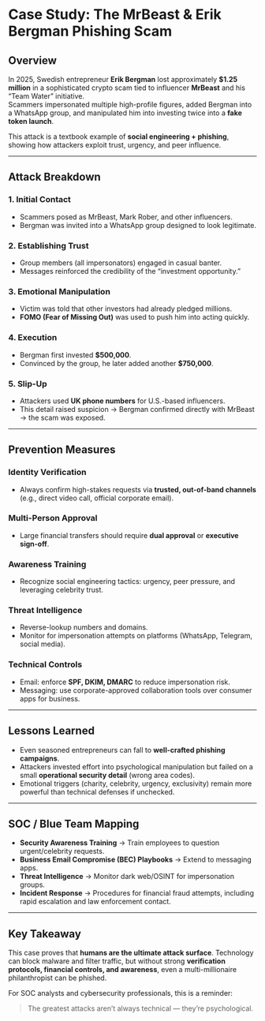 # Case Study: The MrBeast & Erik Bergman Phishing Scam

## Overview
In 2025, Swedish entrepreneur **Erik Bergman** lost approximately **$1.25 million** in a sophisticated crypto scam tied to influencer **MrBeast** and his “Team Water” initiative.  
Scammers impersonated multiple high-profile figures, added Bergman into a WhatsApp group, and manipulated him into investing twice into a **fake token launch**.  

This attack is a textbook example of **social engineering + phishing**, showing how attackers exploit trust, urgency, and peer influence.

---

## Attack Breakdown

### 1. Initial Contact
- Scammers posed as MrBeast, Mark Rober, and other influencers.  
- Bergman was invited into a WhatsApp group designed to look legitimate.  

### 2. Establishing Trust
- Group members (all impersonators) engaged in casual banter.  
- Messages reinforced the credibility of the “investment opportunity.”  

### 3. Emotional Manipulation
- Victim was told that other investors had already pledged millions.  
- **FOMO (Fear of Missing Out)** was used to push him into acting quickly.  

### 4. Execution
- Bergman first invested **$500,000**.  
- Convinced by the group, he later added another **$750,000**.  

### 5. Slip-Up
- Attackers used **UK phone numbers** for U.S.-based influencers.  
- This detail raised suspicion → Bergman confirmed directly with MrBeast → the scam was exposed.  

---

## Prevention Measures

### Identity Verification
- Always confirm high-stakes requests via **trusted, out-of-band channels** (e.g., direct video call, official corporate email).  

### Multi-Person Approval
- Large financial transfers should require **dual approval** or **executive sign-off**.  

### Awareness Training
- Recognize social engineering tactics: urgency, peer pressure, and leveraging celebrity trust.  

### Threat Intelligence
- Reverse-lookup numbers and domains.  
- Monitor for impersonation attempts on platforms (WhatsApp, Telegram, social media).  

### Technical Controls
- Email: enforce **SPF, DKIM, DMARC** to reduce impersonation risk.  
- Messaging: use corporate-approved collaboration tools over consumer apps for business.  

---

## Lessons Learned
- Even seasoned entrepreneurs can fall to **well-crafted phishing campaigns**.  
- Attackers invested effort into psychological manipulation but failed on a small **operational security detail** (wrong area codes).  
- Emotional triggers (charity, celebrity, urgency, exclusivity) remain more powerful than technical defenses if unchecked.  

---

## SOC / Blue Team Mapping
- **Security Awareness Training** → Train employees to question urgent/celebrity requests.  
- **Business Email Compromise (BEC) Playbooks** → Extend to messaging apps.  
- **Threat Intelligence** → Monitor dark web/OSINT for impersonation groups.  
- **Incident Response** → Procedures for financial fraud attempts, including rapid escalation and law enforcement contact.  

---

## Key Takeaway
This case proves that **humans are the ultimate attack surface**. Technology can block malware and filter traffic, but without strong **verification protocols, financial controls, and awareness**, even a multi-millionaire philanthropist can be phished.  

For SOC analysts and cybersecurity professionals, this is a reminder:  
> The greatest attacks aren’t always technical — they’re psychological.
